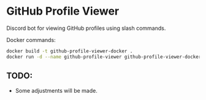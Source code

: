 # GitHub Profile Viewer
Discord bot for viewing GitHub profiles using slash commands.

Docker commands:
```bash
docker build -t github-profile-viewer-docker .
docker run -d --name github-profile-viewer github-profile-viewer-docker
```

## TODO:
* Some adjustments will be made.
